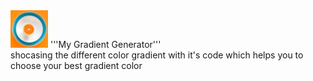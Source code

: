 
<img src="logoimg.jpg" style="width: 60px;">
'''My Gradient Generator''' 
<br/>
shocasing the different color gradient with it's code which helps you to choose your best gradient color

